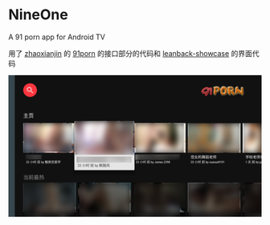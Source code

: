 # NineOne
A 91 porn app for Android TV

用了 [zhaoxianjin](https://github.com/zhaoxianjin) 的 [91porn](https://github.com/zhaoxianjin/91porn) 的接口部分的代码和 
[leanback-showcase](https://github.com/googlesamples/leanback-showcase) 的界面代码


![01](https://github.com/109021017/NineOne/blob/master/screenshots/device-2018-07-15-210147.png)
